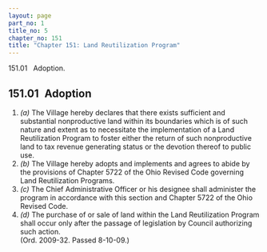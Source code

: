 ```yaml
---
layout: page
part_no: 1
title_no: 5
chapter_no: 151
title: "Chapter 151: Land Reutilization Program"
---
```


151.01   Adoption.

## 151.01   Adoption

<p class="Markdown-list--a-1-A"></p>

1. _(a)_ The Village hereby declares that there exists sufficient and
substantial nonproductive land within its boundaries which is of such nature
and extent as to necessitate the implementation of a Land Reutilization Program
to foster either the return of such nonproductive land to tax revenue
generating status or the devotion thereof to public use.
 
2. _(b)_ The Village hereby adopts and implements and agrees to abide by the
provisions of Chapter 5722 of the Ohio Revised Code governing Land
Reutilization Programs.
 
3. _(c)_ The Chief Administrative Officer or his designee shall administer the
program in accordance with this section and Chapter 5722 of the Ohio Revised
Code.
 
4. _(d)_ The purchase of or sale of land within the Land Reutilization Program
shall occur only after the passage of legislation by Council authorizing such
action.  
(Ord. 2009-32. Passed 8-10-09.)
